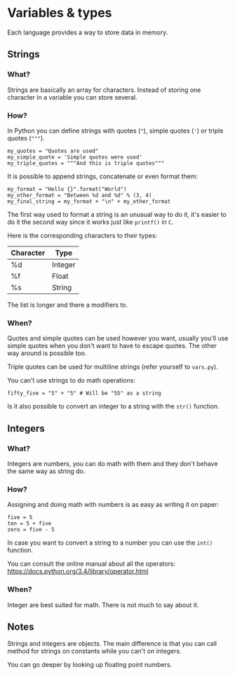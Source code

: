 Variables & types
============

Each language provides a way to store data in memory.

## Strings

### What?

Strings are basically an array for characters. Instead of storing one character in a variable you can store several.

### How?

In Python you can define strings with quotes (`"`), simple quotes (`'`) or triple quotes (`"""`).

	my_quotes = "Quotes are used"
	my_simple_quote = 'Simple quotes were used'
	my_triple_quotes = """And this is triple quotes"""

It is possible to append strings, concatenate or even format them:

	my_format = "Hello {}".format("World")
	my_other_format = "Between %d and %d" % (3, 4)
	my_final_string = my_format + "\n" + my_other_format

The first way used to format a string is an unusual way to do it, it's easier to do it the second way since it works just like `printf()` in `C`.

Here is the corresponding characters to their types:

Character | Type
----------|--------
%d        | Integer
%f        | Float
%s        | String

The list is longer and there a modifiers to.

### When?

Quotes and simple quotes can be used however you want, usually you'll use simple quotes when you don't want to have to escape quotes. The other way around is possible too.

Triple quotes can be used for multiline strings (refer yourself to `vars.py`).

You can't use strings to do math operations:

	fifty_five = "5" + "5" # Will be "55" as a string

Is it also possible to convert an integer to a string with the `str()` function.

## Integers

### What?

Integers are numbers, you can do math with them and they don't behave the same way as string do.

### How?

Assigning and doing math with numbers is as easy as writing it on paper:

	five = 5
	ten = 5 + five
	zero = five - 5

In case you want to convert a string to a number you can use the `int()` function.

You can consult the online manual about all the operators: https://docs.python.org/3.4/library/operator.html

### When?

Integer are best suited for math. There is not much to say about it.

## Notes

Strings and integers are objects. The main difference is that you can call method for strings on constants while you can't on integers.

You can go deeper by looking up floating point numbers.
